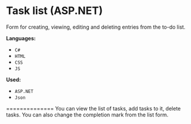 Task list (ASP.NET)
==============
Form for creating, viewing, editing and deleting entries from the to-do list.

**Languages:** 
- `C#`
- `HTML`
- `CSS`
- `JS`

**Used:** 
- `ASP.NET`
- `Json`


==============
You can view the list of tasks, add tasks to it, delete tasks. You can also change the completion mark from the list form.
